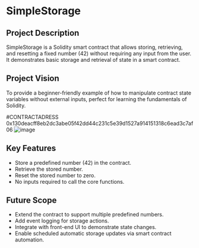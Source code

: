 # SimpleStorage

## Project Description
SimpleStorage is a Solidity smart contract that allows storing, retrieving, and resetting a fixed number (42) without requiring any input from the user. It demonstrates basic storage and retrieval of state in a smart contract.

## Project Vision
To provide a beginner-friendly example of how to manipulate contract state variables without external inputs, perfect for learning the fundamentals of Solidity.

#CONTRACTADRESS
0x130deacff8eb2dc3abe05f42dd44c231c5e39d1527a914151318c6ead3c7af06
![image](https://github.com/user-attachments/assets/564316a0-02a7-4b41-bc26-24d9b9d78f7b)


## Key Features
- Store a predefined number (42) in the contract.
- Retrieve the stored number.
- Reset the stored number to zero.
- No inputs required to call the core functions.

## Future Scope
- Extend the contract to support multiple predefined numbers.
- Add event logging for storage actions.
- Integrate with front-end UI to demonstrate state changes.
- Enable scheduled automatic storage updates via smart contract automation.
